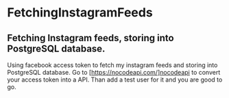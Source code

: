 # FetchingInstagramFeeds
## Fetching Instagram feeds, storing into PostgreSQL database.

Using facebook access token to fetch my instagram feeds and storing into PostgreSQL database. Go to [https://nocodeapi.com/]nocodeapi to convert your access token into a API. Than add a test user for it and you are good to go.
